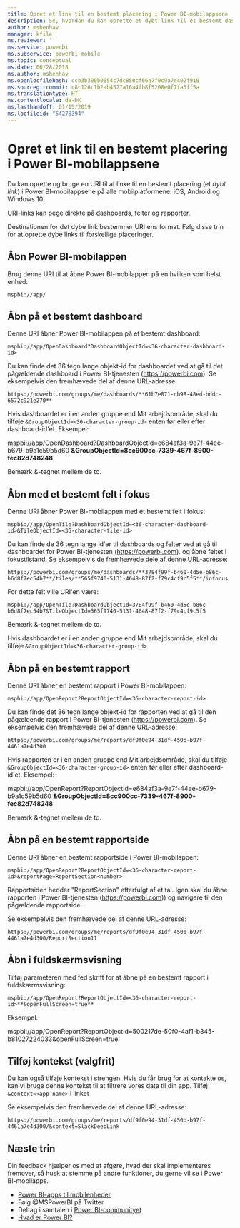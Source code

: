 ```yaml
---
title: Opret et link til en bestemt placering i Power BI-mobilappsene
description: Se, hvordan du kan oprette et dybt link til et bestemt dashboard, felt eller en rapport i Power BI-mobilappen ved hjælp af en URI (Uniform Resource Identifier).
author: mshenhav
manager: kfile
ms.reviewer: ''
ms.service: powerbi
ms.subservice: powerbi-mobile
ms.topic: conceptual
ms.date: 06/28/2018
ms.author: mshenhav
ms.openlocfilehash: ccb3b390b0654c7dc850cf66a7f0c9a7ec02f910
ms.sourcegitcommit: c8c126c1b2ab4527a16a4fb8f5208e0f7fa5ff5a
ms.translationtype: HT
ms.contentlocale: da-DK
ms.lasthandoff: 01/15/2019
ms.locfileid: "54278394"
---
```

# <a name="create-a-link-to-a-specific-location-in-the-power-bi-mobile-apps"></a>Opret et link til en bestemt placering i Power BI-mobilappsene
Du kan oprette og bruge en URI til at linke til en bestemt placering (et *dybt link*) i Power BI-mobilappsene på alle mobilplatformene: iOS, Android og Windows 10.

URI-links kan pege direkte på dashboards, felter og rapporter.

Destinationen for det dybe link bestemmer URI'ens format. Følg disse trin for at oprette dybe links til forskellige placeringer. 

## <a name="open-the-power-bi-mobile-app"></a>Åbn Power BI-mobilappen
Brug denne URI til at åbne Power BI-mobilappen på en hvilken som helst enhed:

    mspbi://app/


## <a name="open-to-a-specific-dashboard"></a>Åbn på et bestemt dashboard
Denne URI åbner Power BI-mobilappen på et bestemt dashboard:

    mspbi://app/OpenDashboard?DashboardObjectId=<36-character-dashboard-id>

Du kan finde det 36 tegn lange objekt-id for dashboardet ved at gå til det pågældende dashboard i Power BI-tjenesten (https://powerbi.com). Se eksempelvis den fremhævede del af denne URL-adresse:

`https://powerbi.com/groups/me/dashboards/**61b7e871-cb98-48ed-bddc-6572c921e270**`

Hvis dashboardet er i en anden gruppe end Mit arbejdsområde, skal du tilføje `&GroupObjectId=<36-character-group-id>` enten før eller efter dashboard-id'et. Eksempel: 

mspbi://app/OpenDashboard?DashboardObjectId=e684af3a-9e7f-44ee-b679-b9a1c59b5d60 **&GroupObjectId=8cc900cc-7339-467f-8900-fec82d748248**

Bemærk &-tegnet mellem de to.

## <a name="open-to-a-specific-tile-in-focus"></a>Åbn med et bestemt felt i fokus
Denne URI åbner Power BI-mobilappen med et bestemt felt i fokus:

    mspbi://app/OpenTile?DashboardObjectId=<36-character-dashboard-id>&TileObjectId=<36-character-tile-id>

Du kan finde de 36 tegn lange id'er til dashboards og felter ved at gå til dashboardet for Power BI-tjenesten (https://powerbi.com). og åbne feltet i fokustilstand. Se eksempelvis de fremhævede dele af denne URL-adresse:

`https://powerbi.com/groups/me/dashboards/**3784f99f-b460-4d5e-b86c-b6d8f7ec54b7**/tiles/**565f9740-5131-4648-87f2-f79c4cf9c5f5**/infocus`

For dette felt ville URI'en være:

    mspbi://app/OpenTile?DashboardObjectId=3784f99f-b460-4d5e-b86c-b6d8f7ec54b7&TileObjectId=565f9740-5131-4648-87f2-f79c4cf9c5f5

Bemærk &-tegnet mellem de to.

Hvis dashboardet er i en anden gruppe end Mit arbejdsområde, skal du tilføje `&GroupObjectId=<36-character-group-id>`

## <a name="open-to-a-specific-report"></a>Åbn på en bestemt rapport
Denne URI åbner en bestemt rapport i Power BI-mobilappen:

    mspbi://app/OpenReport?ReportObjectId=<36-character-report-id>

Du kan finde det 36 tegn lange objekt-id for rapporten ved at gå til den pågældende rapport i Power BI-tjenesten (https://powerbi.com). Se eksempelvis den fremhævede del af denne URL-adresse:

`https://powerbi.com/groups/me/reports/df9f0e94-31df-450b-b97f-4461a7e4d300`

Hvis rapporten er i en anden gruppe end Mit arbejdsområde, skal du tilføje `&GroupObjectId=<36-character-group-id>` enten før eller efter dashboard-id'et. Eksempel: 

mspbi://app/OpenReport?ReportObjectId=e684af3a-9e7f-44ee-b679-b9a1c59b5d60 **&GroupObjectId=8cc900cc-7339-467f-8900-fec82d748248**

Bemærk &-tegnet mellem de to.

## <a name="open-to-a-specific-report-page"></a>Åbn på en bestemt rapportside
Denne URI åbner en bestemt rapportside i Power BI-mobilappen:

    mspbi://app/OpenReport?ReportObjectId=<36-character-report-id>&reportPage=ReportSection<number>

Rapportsiden hedder "ReportSection" efterfulgt af et tal. Igen skal du åbne rapporten i Power BI-tjenesten (https://powerbi.com)) og navigere til den pågældende rapportside. 

Se eksempelvis den fremhævede del af denne URL-adresse:

`https://powerbi.com/groups/me/reports/df9f0e94-31df-450b-b97f-4461a7e4d300/ReportSection11`

## <a name="open-in-full-screen-mode"></a>Åbn i fuldskærmsvisning
Tilføj parameteren med fed skrift for at åbne på en bestemt rapport i fuldskærmsvisning:

    mspbi://app/OpenReport?ReportObjectId=<36-character-report-id>**&openFullScreen=true**

Eksempel: 

mspbi://app/OpenReport?ReportObjectId=500217de-50f0-4af1-b345-b81027224033&openFullScreen=true

## <a name="add-context-optional"></a>Tilføj kontekst (valgfrit)
Du kan også tilføje kontekst i strengen. Hvis du får brug for at kontakte os, kan vi bruge denne kontekst til at filtrere vores data til din app. Tilføj `&context=<app-name>` i linket

Se eksempelvis den fremhævede del af denne URL-adresse: 

`https://powerbi.com/groups/me/reports/df9f0e94-31df-450b-b97f-4461a7e4d300/&context=SlackDeepLink`

## <a name="next-steps"></a>Næste trin
Din feedback hjælper os med at afgøre, hvad der skal implementeres fremover, så husk at stemme på andre funktioner, du gerne vil se i Power BI-mobilapps. 

* [Power BI-apps til mobilenheder](mobile-apps-for-mobile-devices.md)
* Følg @MSPowerBI på Twitter
* Deltag i samtalen i [Power BI-communityet](http://community.powerbi.com/)
* [Hvad er Power BI?](../../power-bi-overview.md)

